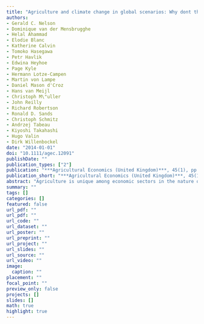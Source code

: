 ```yaml
---
title: "Agriculture and climate change in global scenarios: Why dont the models agree"
authors: 
- Gerald C. Nelson
- Dominique van der Mensbrugghe
- Helal Ahammad
- Elodie Blanc
- Katherine Calvin
- Tomoko Hasegawa
- Petr Havlik
- Edwina Heyhoe
- Page Kyle
- Hermann Lotze-Campen
- Martin von Lampe
- Daniel Mason d'Croz
- Hans van Meijl
- Christoph M\"uller
- John Reilly
- Richard Robertson
- Ronald D. Sands
- Christoph Schmitz
- Andrzej Tabeau
- Kiyoshi Takahashi
- Hugo Valin
- Dirk Willenbockel
date: "2014-01-01"
doi: "10.1111/agec.12091"
publishDate: ""
publication_types: ["2"]
publication: "***Agricultural Economics (United Kingdom)***, 45(1), pp. 85--101"
publication_short: "***Agricultural Economics (United Kingdom)***, 45(1), pp. 85--101"
abstract: "Agriculture is unique among economic sectors in the nature of impacts from climate change. The production activity that transforms inputs into agricultural outputs involves direct use of weather inputs (temperature, solar radiation available to the plant, and precipitation). Previous studies of the impacts of climate change on agriculture have reported substantial differences in outcomes such as prices, production, and trade arising from differences in model inputs and model specification. This article presents climate change results and underlying determinants from a model comparison exercise with 10 of the leading global economic models that include significant representation of agriculture. By harmonizing key drivers that include climate change effects, differences in model outcomes were reduced. The particular choice of climate change drivers for this comparison activity results in large and negative productivity effects. All models respond with higher prices. Producer behavior differs by model with some emphasizing area response and others yield response. Demand response is least important. The differences reflect both differences in model specification and perspectives on the future. The results from this study highlight the need to more fully compare the deep model parameters, to generate a call for a combination of econometric and validation studies to narrow the degree of uncertainty and variability in these parameters and to move to Monte Carlo type simulations to better map the contours of economic uncertainty"
summary: ""
tags: []
categories: []
featured: false
url_pdf: ""
url_pdf: ""
url_code: ""
url_dataset: ""
url_poster: ""
url_preprint: ""
url_project: ""
url_slides: ""
url_source: ""
url_video: ""
image: 
  caption: ""
placement: ""
focal_point: ""
preview_only: false
projects: []
slides: []
math: true
highlight: true
---
```

